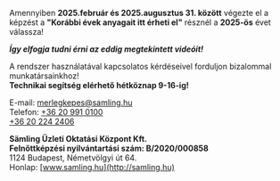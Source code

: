 Amennyiben **2025.február és 2025.augusztus 31. között** végezte el a  
képzést a **"Korábbi évek anyagait itt érheti el"** résznél a **2025-ös** évet  
válassza!  

***Így elfogja tudni érni az eddig megtekintett videóit!***

A rendszer használatával kapcsolatos kérdéseivel forduljon bizalommal munkatársainkhoz!  
**Technikai segítség elérhető hétköznap 9-16-ig!**  
  
  
E-mail: [merlegkepes@samling.hu](mailto:merlegkepes@samling.hu)  
Telefon: [+36 20 991 0100](tel:+36209910100)  
[+36 20 224 2406](tel:+36202242406)   
  
  
**Sämling Üzleti Oktatási Központ Kft.**  
**Felnőttképzési nyilvántartási szám: B/2020/000858**  
1124 Budapest, Németvölgyi út 64.  
Honlap: [www.samling.hu](http://samling.hu)
